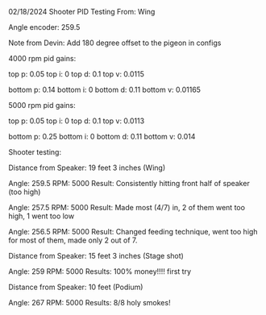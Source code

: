 02/18/2024 Shooter PID Testing
From: Wing

Angle encoder: 259.5

Note from Devin: Add 180 degree offset to the pigeon in configs

4000 rpm pid gains:

top p: 0.05
top i: 0
top d: 0.1
top v: 0.0115

bottom p: 0.14
bottom i: 0
bottom d: 0.11
bottom v: 0.01165

5000 rpm pid gains:

top p: 0.05
top i: 0
top d: 0.1
top v: 0.0113

bottom p: 0.25
bottom i: 0
bottom d: 0.11
bottom v: 0.014



Shooter testing:



Distance from Speaker: 19 feet 3 inches (Wing)

Angle: 259.5
RPM: 5000
Result: Consistently hitting front half of speaker (too high)

Angle: 257.5
RPM: 5000
Result: Made most (4/7) in, 2 of them went too high, 1 went too low

Angle: 256.5
RPM: 5000
Result: Changed feeding technique, went too high for most of them, made only 2 out of 7.


Distance from Speaker: 15 feet 3 inches (Stage shot)

Angle: 259
RPM: 5000
Results: 100% money!!!! first try


Distance from Speaker: 10 feet (Podium)

Angle: 267
RPM: 5000
Results: 8/8 holy smokes!




